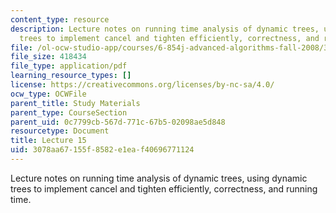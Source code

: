 ```yaml
---
content_type: resource
description: Lecture notes on running time analysis of dynamic trees, using dynamic
  trees to implement cancel and tighten efficiently, correctness, and running time.
file: /ol-ocw-studio-app/courses/6-854j-advanced-algorithms-fall-2008/3078aa67155f8582e1eaf40696771124_lect11_05.pdf
file_size: 418434
file_type: application/pdf
learning_resource_types: []
license: https://creativecommons.org/licenses/by-nc-sa/4.0/
ocw_type: OCWFile
parent_title: Study Materials
parent_type: CourseSection
parent_uid: 0c7799cb-567d-771c-67b5-02098ae5d848
resourcetype: Document
title: Lecture 15
uid: 3078aa67-155f-8582-e1ea-f40696771124
---
```

Lecture notes on running time analysis of dynamic trees, using dynamic trees to implement cancel and tighten efficiently, correctness, and running time.
